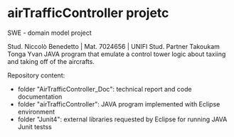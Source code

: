 # airTrafficController projetc

SWE - domain model project

Stud. Niccolò Benedetto | Mat. 7024656 | UNIFI
Stud. Partner Takoukam Tonga Yvan
JAVA program that emulate a control tower logic about taxiing and taking off of the aircrafts.

Repository content:
  - folder "AirTrafficController_Doc": technical report and code documentation
  - folder "airTrafficController": JAVA program implemented with Eclipse environment
  - folder "Junit4": external libraries requested by Eclipse for running JAVA Junit testss 
